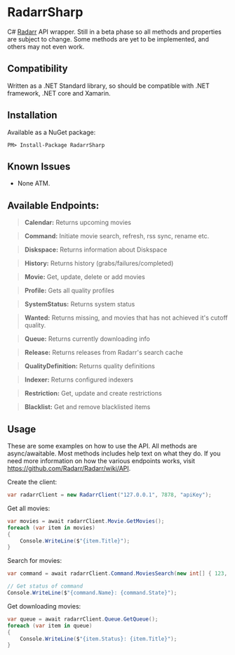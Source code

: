 # RadarrSharp
C# [Radarr](https://radarr.video/) API wrapper. Still in a beta phase so all methods and properties are subject to change. Some methods are yet to be implemented, and others may not even work.

## Compatibility
Written as a .NET Standard library, so should be compatible with .NET framework, .NET core and Xamarin.

## Installation
Available as a NuGet package:
```
PM> Install-Package RadarrSharp
```

## Known Issues
- None ATM.

## Available Endpoints:
>**Calendar:** Returns upcoming movies

>**Command:** Initiate movie search, refresh, rss sync, rename etc.

>**Diskspace:** Returns information about Diskspace

>**History:** Returns history (grabs/failures/completed)

>**Movie:** Get, update, delete or add movies

>**Profile:** Gets all quality profiles

>**SystemStatus:** Returns system status

>**Wanted:** Returns missing, and movies that has not achieved it's cutoff quality.

>**Queue:** Returns currently downloading info

>**Release:** Returns releases from Radarr's search cache

>**QualityDefinition:** Returns quality definitions

>**Indexer:** Returns configured indexers

>**Restriction:** Get, update and create restrictions

>**Blacklist:** Get and remove blacklisted items

## Usage
These are some examples on how to use the API. All methods are async/awaitable. Most methods includes help text on what they do. If you need more information on how the various endpoints works, visit https://github.com/Radarr/Radarr/wiki/API.

Create the client:
```c#
var radarrClient = new RadarrClient("127.0.0.1", 7878, "apiKey");
```

Get all movies:
```c#
var movies = await radarrClient.Movie.GetMovies();
foreach (var item in movies)
{
    Console.WriteLine($"{item.Title}");
}
```

Search for movies:
```c#
var command = await radarrClient.Command.MoviesSearch(new int[] { 123, 456, 789 });

// Get status of command
Console.WriteLine($"{command.Name}: {command.State}");
```

Get downloading movies:
```c#
var queue = await radarrClient.Queue.GetQueue();
foreach (var item in queue)
{
    Console.WriteLine($"{item.Status}: {item.Title}");
}
```
